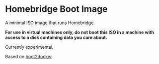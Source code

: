 # Homebridge Boot Image

A minimal ISO image that runs Homebridge. 

**For use in virtual machines only, do not boot this ISO in a machine with access to a disk containing data you care about.**

Currently experimental.

Based on [boot2docker](https://github.com/boot2docker/boot2docker).